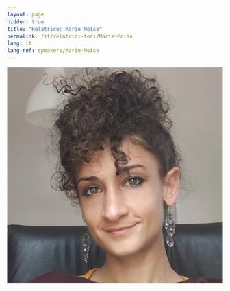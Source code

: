 ```yaml
---
layout: page
hidden: true
title: "Relatrice: Marie Moise"
permalink: /it/relatrici-tori/Marie-Moise
lang: it
lang-ref: speakers/Marie-Moise
---
```


![Marie Moise](/assets/speakers/Marie-Moise.jpg)